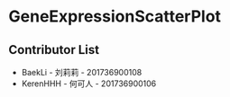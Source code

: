 # GeneExpressionScatterPlot
## Contributor List

- BaekLi - 刘莉莉 - 201736900108
- KerenHHH - 何可人 - 201736900106

